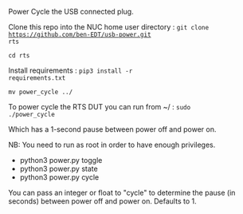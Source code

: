 Power Cycle the USB connected plug.

Clone this repo into the NUC home user directory : <code>git clone https://github.com/ben-EDT/usb-power.git rts</code>

<code>cd rts</code>

Install requirements : <code>pip3 install -r  requirements.txt</code>

<code>mv power_cycle ../</code>

To power cycle the RTS DUT you can run from ~/ : <code>sudo ./power_cycle</code>

Which has a 1-second pause between power off and power on.

NB: You need to run as root in order to have enough privileges.

* python3 power.py toggle
* python3 power.py state
* python3 power.py cycle

You can pass an integer or float to "cycle" to determine the pause (in seconds) between power off and power on. Defaults to 1.
